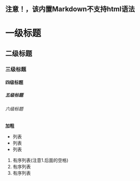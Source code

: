 ## 注意！，该内置Markdown不支持html语法     
# 一级标题
## 二级标题
### 三级标题
#### 四级标题
##### 五级标题
###### 六级标题  
**加粗**
+ 列表
+ 列表
+ 列表
1. 有序列表(注意1.后面的空格)
2. 有序列表
3. 有序列表

